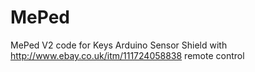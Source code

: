 # MePed
MePed V2 code for Keys Arduino Sensor Shield with http://www.ebay.co.uk/itm/111724058838 remote control
